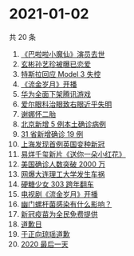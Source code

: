 # 2021-01-02

共 20 条

<!-- BEGIN ZHIHUSEARCH -->
<!-- 最后更新时间 Sat Jan 02 2021 21:22:00 GMT+0800 (CST) -->
1. [《巴啦啦小魔仙》演员去世](https://www.zhihu.com/search?q=巴啦啦小魔仙)
1. [玄彬孙艺珍被曝已恋爱](https://www.zhihu.com/search?q=玄彬孙艺珍)
1. [特斯拉回应 Model 3 失控](https://www.zhihu.com/search?q=特斯拉)
1. [《流金岁月》开播](https://www.zhihu.com/search?q=流金岁月)
1. [华为全面下架腾讯游戏](https://www.zhihu.com/search?q=华为下架腾讯)
1. [爱尔眼科治眼致右眼近乎失明](https://www.zhihu.com/search?q=爱尔眼科)
1. [谢娜怀二胎](https://www.zhihu.com/search?q=谢娜怀孕)
1. [北京新增 5 例本土确诊病例](https://www.zhihu.com/search?q=北京新增)
1. [31 省新增确诊 19 例](https://www.zhihu.com/search?q=疫情新增)
1. [上海发现首例英国变种新冠](https://www.zhihu.com/search?q=上海变种新冠)
1. [易烊千玺新片《送你一朵小红花》](https://www.zhihu.com/search?q=送你一朵小红花)
1. [美国确诊人数突破 2000 万](https://www.zhihu.com/search?q=美国疫情)
1. [网爆大连理工大学发生车祸](https://www.zhihu.com/search?q=大连理工大学)
1. [硬糖少女 303 跨年翻车](https://www.zhihu.com/search?q=硬糖少女)
1. [电视剧《流金岁月》开播](https://www.zhihu.com/search?q=流金岁月)
1. [幽门螺杆菌感染有什么影响？](https://www.zhihu.com/search?q=幽门螺杆菌)
1. [新冠疫苗为全民免费提供](https://www.zhihu.com/search?q=新冠疫苗免费)
1. [道歉日](https://www.zhihu.com/search?q=道歉日)
1. [于正向琼瑶道歉](https://www.zhihu.com/search?q=于正道歉)
1. [2020 最后一天](https://www.zhihu.com/search?q=2020最后一天)
<!-- END ZHIHUSEARCH -->
